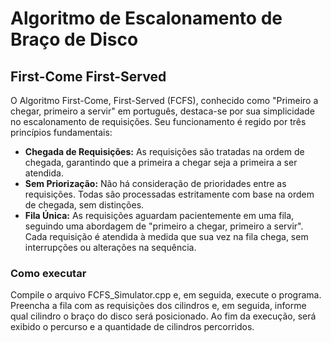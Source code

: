 # Algoritmo de Escalonamento de Braço de Disco

## First-Come First-Served
O Algoritmo First-Come, First-Served (FCFS), conhecido como "Primeiro a chegar, primeiro a servir" em português, destaca-se por sua simplicidade no escalonamento de requisições. Seu funcionamento é regido por três princípios fundamentais:

- **Chegada de Requisições:** As requisições são tratadas na ordem de chegada, garantindo que a primeira a chegar seja a primeira a ser atendida.
- **Sem Priorização:** Não há consideração de prioridades entre as requisições. Todas são processadas estritamente com base na ordem de chegada, sem distinções.
- **Fila Única:** As requisições aguardam pacientemente em uma fila, seguindo uma abordagem de "primeiro a chegar, primeiro a servir". Cada requisição é atendida à medida que sua vez na fila chega, sem interrupções ou alterações na sequência.

### Como executar
Compile o arquivo FCFS_Simulator.cpp e, em seguida, execute o programa. Preencha a fila com as requisições dos cilindros e, em seguida, informe qual cilindro o braço do disco será posicionado. Ao fim da execução, será exibido o percurso e a quantidade de cilindros percorridos.